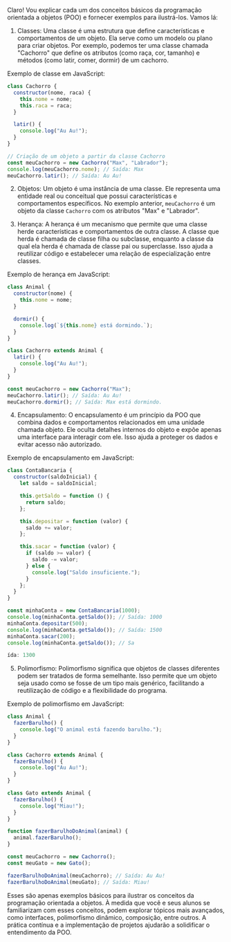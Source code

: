 Claro! Vou explicar cada um dos conceitos básicos da programação orientada a objetos (POO) e fornecer exemplos para ilustrá-los. Vamos lá:

1. Classes:
Uma classe é uma estrutura que define características e comportamentos de um objeto. Ela serve como um modelo ou plano para criar objetos. Por exemplo, podemos ter uma classe chamada "Cachorro" que define os atributos (como raça, cor, tamanho) e métodos (como latir, comer, dormir) de um cachorro.

Exemplo de classe em JavaScript:

```javascript
class Cachorro {
  constructor(nome, raca) {
    this.nome = nome;
    this.raca = raca;
  }

  latir() {
    console.log("Au Au!");
  }
}

// Criação de um objeto a partir da classe Cachorro
const meuCachorro = new Cachorro("Max", "Labrador");
console.log(meuCachorro.nome); // Saída: Max
meuCachorro.latir(); // Saída: Au Au!
```

2. Objetos:
Um objeto é uma instância de uma classe. Ele representa uma entidade real ou conceitual que possui características e comportamentos específicos. No exemplo anterior, `meuCachorro` é um objeto da classe `Cachorro` com os atributos "Max" e "Labrador".

3. Herança:
A herança é um mecanismo que permite que uma classe herde características e comportamentos de outra classe. A classe que herda é chamada de classe filha ou subclasse, enquanto a classe da qual ela herda é chamada de classe pai ou superclasse. Isso ajuda a reutilizar código e estabelecer uma relação de especialização entre classes.

Exemplo de herança em JavaScript:

```javascript
class Animal {
  constructor(nome) {
    this.nome = nome;
  }

  dormir() {
    console.log(`${this.nome} está dormindo.`);
  }
}

class Cachorro extends Animal {
  latir() {
    console.log("Au Au!");
  }
}

const meuCachorro = new Cachorro("Max");
meuCachorro.latir(); // Saída: Au Au!
meuCachorro.dormir(); // Saída: Max está dormindo.
```

4. Encapsulamento:
O encapsulamento é um princípio da POO que combina dados e comportamentos relacionados em uma unidade chamada objeto. Ele oculta detalhes internos do objeto e expõe apenas uma interface para interagir com ele. Isso ajuda a proteger os dados e evitar acesso não autorizado.

Exemplo de encapsulamento em JavaScript:

```javascript
class ContaBancaria {
  constructor(saldoInicial) {
    let saldo = saldoInicial;

    this.getSaldo = function () {
      return saldo;
    };

    this.depositar = function (valor) {
      saldo += valor;
    };

    this.sacar = function (valor) {
      if (saldo >= valor) {
        saldo -= valor;
      } else {
        console.log("Saldo insuficiente.");
      }
    };
  }
}

const minhaConta = new ContaBancaria(1000);
console.log(minhaConta.getSaldo()); // Saída: 1000
minhaConta.depositar(500);
console.log(minhaConta.getSaldo()); // Saída: 1500
minhaConta.sacar(200);
console.log(minhaConta.getSaldo()); // Sa

ída: 1300
```

5. Polimorfismo:
Polimorfismo significa que objetos de classes diferentes podem ser tratados de forma semelhante. Isso permite que um objeto seja usado como se fosse de um tipo mais genérico, facilitando a reutilização de código e a flexibilidade do programa.

Exemplo de polimorfismo em JavaScript:

```javascript
class Animal {
  fazerBarulho() {
    console.log("O animal está fazendo barulho.");
  }
}

class Cachorro extends Animal {
  fazerBarulho() {
    console.log("Au Au!");
  }
}

class Gato extends Animal {
  fazerBarulho() {
    console.log("Miau!");
  }
}

function fazerBarulhoDoAnimal(animal) {
  animal.fazerBarulho();
}

const meuCachorro = new Cachorro();
const meuGato = new Gato();

fazerBarulhoDoAnimal(meuCachorro); // Saída: Au Au!
fazerBarulhoDoAnimal(meuGato); // Saída: Miau!
```

Esses são apenas exemplos básicos para ilustrar os conceitos da programação orientada a objetos. À medida que você e seus alunos se familiarizam com esses conceitos, podem explorar tópicos mais avançados, como interfaces, polimorfismo dinâmico, composição, entre outros. A prática contínua e a implementação de projetos ajudarão a solidificar o entendimento da POO.
